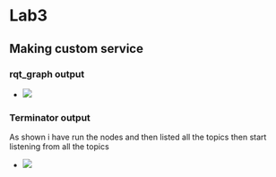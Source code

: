 # Lab3 
## Making custom service  
### rqt_graph output
- <img src="https://raw.githubusercontent.com/AlaaElnagar/Self-Driving-Car-track-tasks/main/ROS2_Tasks/lab3/lab3.png?token=AILLQHFWWPJB2ZEHVJQUCBDASFKOG" />
### Terminator output
As shown i have run the nodes and then listed all the topics then start listening from all the topics
- <img src="https://raw.githubusercontent.com/AlaaElnagar/Self-Driving-Car-track-tasks/main/ROS2_Tasks/lab3/lab3..png?token=AILLQHAIQK6W2AKECOWWEF3ASFKOA" />
